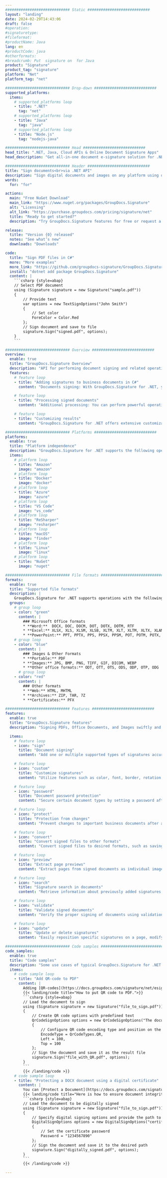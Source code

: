 ```yaml
---
############################# Static ############################
layout: "landing"
date: 2024-02-29T14:43:06
draft: false
#operation: 
#signaturetype: 
#fileformat: 
#productName: Java
lang: en
#productCode: java
#otherformats: 
#breadcrumb: Put  signature on  for Java
product: "Signature"
product_tag: "signature"
platform: "Net"
platform_tag: "net"

############################# Drop-down ############################
supported_platforms:
  items:
    # supported_platforms loop
    - title: ".NET"
      tag: "net"
    # supported_platforms loop
    - title: "Java"
      tag: "java"
    # supported_platforms loop
    - title: "Node.js"
      tag: "nodejs-java"

############################# Head ############################
head_title: ".NET, Java, Cloud APIs & Online Document Signature Apps"
head_description: "Get all-in-one document e-signature solution for .NET, Java and cloud-based applications. Sign common document formats online using simple drag and drop feature"

############################# Header ############################
title: "Sign documents<br>via .NET API"
description: "Sign digital documents and images on any platform using our flexible APIs and app based solutions for programmers and end-users."
words:
  for: "for"

actions:
  main: "Free NuGet Download"
  main_link: "https://www.nuget.org/packages/GroupDocs.Signature"
  alt: "Licensing"
  alt_link: "https://purchase.groupdocs.com/pricing/signature/net"
  title: "Ready to get started?"
  description: "Try GroupDocs.Signature features for free or request a license"

release:
  title: "Version {0} released"
  notes: "See what’s new"
  downloads: "Downloads"

code:
  title: "Sign PDF files in C#"
  more: "More examples"
  more_link: "https://github.com/groupdocs-signature/GroupDocs.Signature-for-.NET"
  install: "dotnet add package GroupDocs.Signature"
  content: |
    ```csharp {style=abap}   
    // Select PDF document
    using (Signature signature = new Signature("sample.pdf"))
    {
        // Provide text
        var options = new TextSignOptions("John Smith")
        {
            // Set color
            ForeColor = Color.Red
        };
        // Sign document and save to file
        signature.Sign("signed.pdf", options);
    }
    ```

############################# Overview ############################
overview:
  enable: true
  title: "GroupDocs.Signature Overview"
  description: "API for performing document signing and related operations in .NET applications"
  features:
    # feature loop
    - title: "Adding signatures to business documents in C#"
      content: "Documents signing: With GroupDocs.Signature for .NET, you can add various types of signatures, such as text, images, barcodes, and digital certificates, to PDF and Office documents. This API allows you to sign your documents with nearly any data type, including hidden metadata."

    # feature loop
    - title: "Processing signed documents"
      content: "Additional processing: You can perform powerful operations on signed documents using GroupDocs.Signature. This includes searching for existing signatures within business documents and verifying them using specific criteria. Additionally, you can retrieve document information and preview pages through this .NET API."

    # feature loop
    - title: "Customizing results"
      content: "GroupDocs.Signature for .NET offers extensive customization options. You can precisely position signatures anywhere on a document page and adjust their appearance using a variety of settings. Furthermore, this API supports saving processed documents in a wide range of supported formats."

############################# Platforms ############################
platforms:
  enable: true
  title: "Platform independence"
  description: "GroupDocs.Signature for .NET supports the following operating systems, frameworks and package managers"
  items:
    # platform loop
    - title: "Amazon"
      image: "amazon"
    # platform loop
    - title: "Docker"
      image: "docker"
    # platform loop
    - title: "Azure"
      image: "azure"
    # platform loop
    - title: "VS Code"
      image: "vs_code"
    # platform loop
    - title: "ReSharper"
      image: "resharper"
    # platform loop
    - title: "macOS"
      image: "finder"
    # platform loop
    - title: "Linux"
      image: "linux"
    # platform loop
    - title: "NuGet"
      image: "nuget"

############################# File formats ############################
formats:
  enable: true
  title: "Supported file formats"
  description: |
    GroupDocs.Signature for .NET supports operations with the following [file formats](https://docs.groupdocs.com/signature/net/supported-document-formats/).
  groups:
    # group loop
    - color: "green"
      content: |
        ### Microsoft Office formats
        * **Word:**  DOCX, DOC, DOCM, DOT, DOTX, DOTM, RTF
        * **Excel:** XLSX, XLS, XLSM, XLSB, XLTM, XLT, XLTM, XLTX, XLAM, SXC, SpreadsheetML
        * **PowerPoint:** PPT, PPTX, PPS, PPSX, PPSM, POT, POTM, POTX, PPTM
    # group loop
    - color: "blue"
      content: |
        ### Images & Other Formats
        * **Portable:** PDF
        * **Images:** JPG, BMP, PNG, TIFF, GIF, DICOM, WEBP
        * **Other office formats:** ODT, OTT, OTS, ODS, ODP, OTP, ODG
      # group loop
    - color: "red"
      content: |
        ### Other formats
        * **Web:** HTML, MHTML
        * **Archives:** ZIP, TAR, 7Z
        * **Certificates:** PFX

############################# Features ############################
features:
  enable: true
  title: "GroupDocs.Signature features"
  description: "Signing PDFs, Office Documents, and Images swiftly and accurately"

  items:
    # feature loop
    - icon: "sign"
      title: "Document signing"
      content: "Add one or multiple supported types of signatures accurately at any specified position on business documents."

    # feature loop
    - icon: "custom"
      title: "Customize signatures"
      content: "Utilize features such as color, font, border, rotation, etc., to configure the appearance of signatures."

    # feature loop
    - icon: "password"
      title: "Document password protection"
      content: "Secure certain document types by setting a password after signing."

    # feature loop
    - icon: "protect"
      title: "Protection from changes"
      content: "Prevent changes to important business documents after appending a signature with a digital certificate."

    # feature loop
    - icon: "convert"
      title: "Convert signed files to other formats"
      content: "Convert signed files to desired formats, such as saving a Word document as a PDF."

    # feature loop
    - icon: "preview"
      title: "Extract page previews"
      content: "Extract pages from signed documents as individual images for future processing."

    # feature loop
    - icon: "search"
      title: "Signature search in documents"
      content: "Retrieve information about previously added signatures in specific documents."

    # feature loop
    - icon: "validate"
      title: "Validate signed documents"
      content: "Verify the proper signing of documents using validation features."

    # feature loop
    - icon: "update"
      title: "Update or delete signatures"
      content: "Easily reposition specific signatures on a page, modify their text, or delete them without any issues."

############################# Code samples ############################
code_samples:
  enable: true
  title: "Code samples"
  description: "Some use cases of typical GroupDocs.Signature for .NET operations"
  items:
    # code sample loop
    - title: "Add QR-code to PDF"
      content: |
        Adding [QR-codes](https://docs.groupdocs.com/signature/net/esign-document-with-qr-code-signature/) to specific pages of PDF documents can enhance business processes. Below is an example of how to add a QR code using GroupDocs.Signature.
        {{< landing/code title="How to put QR code to PDF.">}}
        ```csharp {style=abap}
        // Load the document to sign
        using (Signature signature = new Signature("file_to_sign.pdf"))
        {
            // Create QR code options with predefined text
            QrCodeSignOptions options = new QrCodeSignOptions("The document is approved by John Smith")
            {
                // Configure QR code encoding type and position on the page
                EncodeType = QrCodeTypes.QR,
                Left = 100,
                Top = 100
            };
            // Sign the document and save it as the result file
            signature.Sign("file_with_QR.pdf", options);
        }
        ```
        {{< /landing/code >}}
    # code sample loop
    - title: "Protecting a DOCX document using a digital certificate"
      content: |
        You can [Protect a Document](https://docs.groupdocs.com/signature/net/esign-document-with-digital-signature/) using personal or corporate signatures stored as digital certificates. Such protected documents cannot be modified without invalidating the signature.
        {{< landing/code title="Here is how to ensure document integrity.">}}
        ```csharp {style=abap}   
        // Load the document to be digitally signed
        using (Signature signature = new Signature("file_to_sign.pdf"))
        {
            // Specify digital signing options and provide the path to the certificate file
            DigitalSignOptions options = new DigitalSignOptions("certificate.pfx")
            {
                // Set the certificate password
                Password = "1234567890"
            };
            // Sign the document and save it to the desired path
            signature.Sign("digitally_signed.pdf", options);
        }
        ```
        {{< /landing/code >}}

---
```

